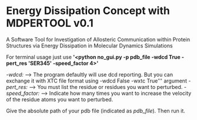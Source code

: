 # Energy Dissipation Concept with MDPERTOOL v0.1

A Software Tool for Investigation of Allosteric Communication within Protein Structures via Energy Dissipation in Molecular Dynamics Simulations

For terminal usage just use **'<python no_gui.py -p pdb_file -wdcd True -pert_res 'SER345' -speed_factor 4>'**

*-wdcd:* --> The program defaultly will use dcd reporting. But you can exchange it with XTC file format using -wdcd False -wxtc True''' argument
*-pert_res:* --> You must list the residue or residues you want to perturbed.
*-speed_factor:* --> Indicate how many times you want to increase the velocity of the residue atoms you want to perturbed.


                        

Give the absolute path of your pdb file (indicated as *pdb_file*). Then run it.
